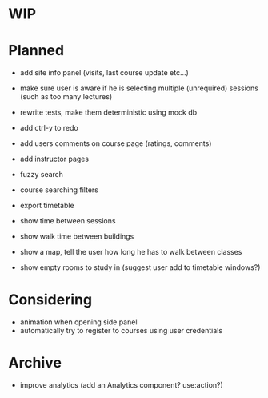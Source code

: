 # WIP

# Planned

- add site info panel (visits, last course update etc...)

- make sure user is aware if he is selecting multiple (unrequired) sessions (such as too many lectures)

- rewrite tests, make them deterministic using mock db

- add ctrl-y to redo
- add users comments on course page (ratings, comments)
- add instructor pages

- fuzzy search

- course searching filters
- export timetable

- show time between sessions
- show walk time between buildings
- show a map, tell the user how long he has to walk between classes
- show empty rooms to study in (suggest user add to timetable windows?)

# Considering

- animation when opening side panel
- automatically try to register to courses using user credentials

# Archive

- improve analytics (add an Analytics component? use:action?)
